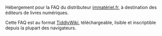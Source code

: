 Hébergement pour la FAQ du distributeur [immatériel.fr](http://www.immateriel.fr/), à destination des éditeurs de livres numériques.

Cette FAQ est au format [TiddlyWiki](https://tiddlywiki.com/), téléchargeable, lisible et inscriptible depuis la plupart des navigateurs.
